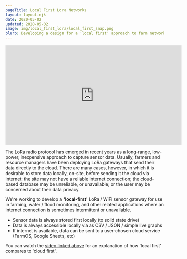 ```yaml
---
pageTitle: Local First Lora Networks
layout: layout.njk
date: 2020-05-02
updated: 2020-05-02
image: img/local_first_lora/local_first_snap.png
blurb: Developing a design for a 'local first' approach to farm networking.
---
```



<iframe width="560" height="315" src="https://www.youtube.com/embed/Q7oVNl8lRqY" frameborder="0" allow="accelerometer; autoplay; encrypted-media; gyroscope; picture-in-picture" allowfullscreen></iframe>

The LoRa radio protocol has emerged in recent years as a long-range, low-power, inexpensive approach to capture sensor data.  Usually, farmers and resource managers have been deploying LoRa gateways that send their data directly to the cloud.  There are many cases, however, in which it is desirable to store data locally, on-site, before sending it the cloud via internet:  the site may not have a reliable internet connection;  the cloud-based database may be unreliable, or unavailable; or the user may be concerned about their data privacy.

We're working to develop a <b>'local-first'</b> LoRa / WiFi sensor gateway for use in farming, water / flood monitoring, and other related applications where an internet connection is sometimes intermittent or unavailable.
- Sensor data is always stored first locally (to solid state drive)
- Data is always accessible locally via as CSV / JSON / simple live graphs
- If internet is available, data can be sent to a user-chosen cloud service (FarmOS, Google Sheets, etc)

You can watch the <a href="https://www.youtube.com/embed/Q7oVNl8lRqY">video linked above</a> for an explanation of how 'local first' compares to 'cloud first'. 



